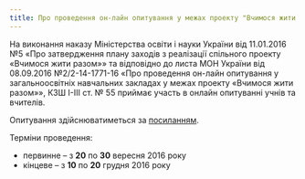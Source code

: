 ```yaml
---
title: Про проведення он-лайн опитування у межах проекту "Вчимося жити разом"
---
```


На виконання наказу Міністерства освіти і науки України від 11.01.2016 №5 «Про затвердження плану заходів з реалізації спільного проекту «Вчимося жити разом»» та відповідно до листа МОН України від 08.09.2016 №2/2-14-1771-16 «Про проведення он-лайн опитування у загальноосвітніх навчальних закладах у межах проекту «Вчимося жити разом»», КЗШ І-ІІІ ст. № 55 приймає участь в онлайн опитуванні учнів та вчителів.

Опитування здійснюватиметься за [посиланням](http://opros.autta.org.ua/).

Терміни проведення:

- первинне – з **20** по **30** вересня 2016 року
- кінцеве – з **10** по **20** грудня 2016 року
